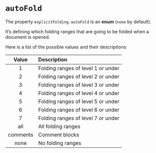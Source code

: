 # `autoFold`

The property `explicitFolding.autoFold` is an **enum** (`none` by default).

It’s defining which folding ranges that are going to be folded when a document is opened.

Here is a list of the possible values and their descriptions:

|  Value   | Description                        |
|:--------:|:---------------------------------- |
|    1     | Folding ranges of level 1 or under |
|    2     | Folding ranges of level 2 or under |
|    3     | Folding ranges of level 3 or under |
|    4     | Folding ranges of level 4 or under |
|    5     | Folding ranges of level 5 or under |
|    6     | Folding ranges of level 6 or under |
|    7     | Folding ranges of level 7 or under |
|   all    | All folding ranges                 |
| comments | Comment blocks                     |
|   none   | No folding ranges                  |

